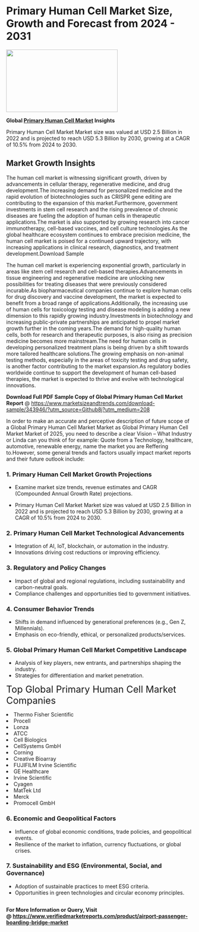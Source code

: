 <H1>Primary Human Cell Market Size, Growth and Forecast from 2024 - 2031</H1><img class="aligncenter size-medium wp-image-584254" src="https://thirdeyenews.in/wp-content/uploads/2024/09/Global-Market-Research-300x168.jpeg" alt="" width="300" height="168" /><p><strong>Global&nbsp;<a href="https://www.marketsizeandtrends.com/download-sample/343946/?utm_source=Github8j?utm_medium=208">Primary Human Cell Market</a> Insights</strong></p><p>Primary Human Cell Market Market size was valued at USD 2.5 Billion in 2022 and is projected to reach USD 5.3 Billion by 2030, growing at a CAGR of 10.5% from 2024 to 2030.</p><p><h2>Market Growth Insights</h2> <p>The human cell market is witnessing significant growth, driven by advancements in cellular therapy, regenerative medicine, and drug development.The increasing demand for personalized medicine and the rapid evolution of biotechnologies such as CRISPR gene editing are contributing to the expansion of this market.Furthermore, government investments in stem cell research and the rising prevalence of chronic diseases are fueling the adoption of human cells in therapeutic applications.The market is also supported by growing research into cancer immunotherapy, cell-based vaccines, and cell culture technologies.As the global healthcare ecosystem continues to embrace precision medicine, the human cell market is poised for a continued upward trajectory, with increasing applications in clinical research, diagnostics, and treatment development.Download Sample</p> <p>The human cell market is experiencing exponential growth, particularly in areas like stem cell research and cell-based therapies.Advancements in tissue engineering and regenerative medicine are unlocking new possibilities for treating diseases that were previously considered incurable.As biopharmaceutical companies continue to explore human cells for drug discovery and vaccine development, the market is expected to benefit from a broad range of applications.Additionally, the increasing use of human cells for toxicology testing and disease modeling is adding a new dimension to this rapidly growing industry.Investments in biotechnology and increasing public-private partnerships are anticipated to propel market growth further in the coming years.The demand for high-quality human cells, both for research and therapeutic purposes, is also rising as precision medicine becomes more mainstream.The need for human cells in developing personalized treatment plans is being driven by a shift towards more tailored healthcare solutions.The growing emphasis on non-animal testing methods, especially in the areas of toxicity testing and drug safety, is another factor contributing to the market expansion.As regulatory bodies worldwide continue to support the development of human cell-based therapies, the market is expected to thrive and evolve with technological innovations.</p><p><span class=""><strong>Download Full PDF Sample Copy of Global Primary Human Cell Market Report</strong> @ <a href="https://www.marketsizeandtrends.com/download-sample/343946/?utm_source=Github8j?utm_medium=208" target="_blank">https://www.marketsizeandtrends.com/download-sample/343946/?utm_source=Github8j?utm_medium=208</a></span></p><p>In order to make an accurate and perceptive description of future scope of a Global&nbsp;Primary Human Cell Market Market as Global&nbsp;Primary Human Cell Market Market of 2025, you need to describe a clear Vision &ndash; What Industry or Linda can you think of for example: Quote from a Technology, healthcare, automotive, renewable energy, name the market you are Reffering to.However, some general trends and factors usually impact market reports and their future outlook include:</p><h3>1.&nbsp;<strong>Primary Human Cell Market Growth Projections</strong></h3><ul><li>Examine market size trends, revenue estimates and CAGR (Compounded Annual Growth Rate) projections.</li><li><p>Primary Human Cell Market Market size was valued at USD 2.5 Billion in 2022 and is projected to reach USD 5.3 Billion by 2030, growing at a CAGR of 10.5% from 2024 to 2030.</p></li></ul><h3>2.&nbsp;<strong>Primary Human Cell Market Technological Advancements</strong></h3><ul><li>Integration of AI, IoT, blockchain, or automation in the industry.</li><li>Innovations driving cost reductions or improving efficiency.</li></ul><h3>3.&nbsp;<strong>Regulatory and Policy Changes</strong></h3><ul><li>Impact of global and regional regulations, including sustainability and carbon-neutral goals.</li><li>Compliance challenges and opportunities tied to government initiatives.</li></ul><h3>4.&nbsp;<strong>Consumer Behavior Trends</strong></h3><ul><li>Shifts in demand influenced by generational preferences (e.g., Gen Z, Millennials).</li><li>Emphasis on eco-friendly, ethical, or personalized products/services.</li></ul><h3>5.&nbsp;<strong>Global Primary Human Cell Market Competitive Landscape</strong></h3><ul><li>Analysis of key players, new entrants, and partnerships shaping the industry.</li><li>Strategies for differentiation and market penetration.</li></ul><p data-pm-slice="1 1 []"><span style="color: inherit; font-family: inherit; font-size: 25px;">Top Global Primary Human Cell Market Companies</span></p><div class="" data-test-id=""><p><li>Thermo Fisher Scientific</li><li> Procell</li><li> Lonza</li><li> ATCC</li><li> Cell Biologics</li><li> CellSystems GmbH</li><li> Corning</li><li> Creative Bioarray</li><li> FUJIFILM Irvine Scientific</li><li> GE Healthcare</li><li> Irvine Scientific</li><li> Cyagen</li><li> MatTek Ltd</li><li> Merck</li><li> Promocell GmbH</li></p></div><h3>6.&nbsp;<strong>Economic and Geopolitical Factors</strong></h3><ul><li>Influence of global economic conditions, trade policies, and geopolitical events.</li><li>Resilience of the market to inflation, currency fluctuations, or global crises.</li></ul><h3>7.&nbsp;<strong>Sustainability and ESG (Environmental, Social, and Governance)</strong></h3><ul><li>Adoption of sustainable practices to meet ESG criteria.</li><li>Opportunities in green technologies and circular economy principles.</li></ul><h2><strong style="font-size: 14px;">For More Information or Query, Visit @&nbsp;</strong><a style="background-color: #ffffff; font-size: 14px;" href="https://www.marketsizeandtrends.com/report/primary-human-cell-market/" target="_blank">https://www.verifiedmarketreports.com/product/airport-passenger-boarding-bridge-market</a></h2>